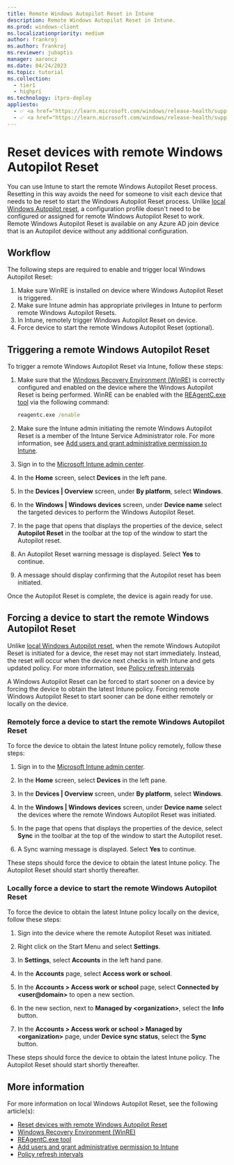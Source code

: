 ```yaml
---
title: Remote Windows Autopilot Reset in Intune
description: Remote Windows Autopilot Reset in Intune.
ms.prod: windows-client
ms.localizationpriority: medium
author: frankroj
ms.author: frankroj
ms.reviewer: jubaptis
manager: aaroncz
ms.date: 04/24/2023
ms.topic: tutorial
ms.collection: 
  - tier1
  - highpri
ms.technology: itpro-deploy
appliesto:
  - ✅ <a href="https://learn.microsoft.com/windows/release-health/supported-versions-windows-client" target="_blank">Windows 11</a>
  - ✅ <a href="https://learn.microsoft.com/windows/release-health/supported-versions-windows-client" target="_blank">Windows 10</a>
---
```


# Reset devices with remote Windows Autopilot Reset

You can use Intune to start the remote Windows Autopilot Reset process. Resetting in this way avoids the need for someone to visit each device that needs to be reset to start the Windows Autopilot Reset process. Unlike [local Windows Autopilot reset](local-autopilot-reset.md), a configuration profile doesn't need to be configured or assigned for remote Windows Autopilot Reset to work. Remote Windows Autopilot Reset is available on any Azure AD join device that is an Autopilot device without any additional configuration.

## Workflow

The following steps are required to enable and trigger local Windows Autopilot Reset:

1. Make sure WinRE is installed on device where Windows Autopilot Reset is triggered.
1. Make sure Intune admin has appropriate privileges in Intune to perform remote Windows Autopilot Resets.
1. In Intune, remotely trigger Windows Autopilot Reset on device.
1. Force device to start the remote Windows Autopilot Reset (optional).

## Triggering a remote Windows Autopilot Reset

To trigger a remote Windows Autopilot Reset via Intune, follow these steps:

1. Make sure that the [Windows Recovery Environment (WinRE)](/windows-hardware/manufacture/desktop/windows-recovery-environment--windows-re--technical-reference) is correctly configured and enabled on the device where the Windows Autopilot Reset is being performed. WinRE can be enabled with the [REAgentC.exe tool](/windows-hardware/manufacture/desktop/reagentc-command-line-options) via the following command:

    ```cmd
    reagentc.exe /enable
    ```

1. Make sure the Intune admin initiating the remote Windows Autopilot Reset is a member of the Intune Service Administrator role. For more information, see [Add users and grant administrative permission to Intune](../../../intune/fundamentals/users-add.md).

1. Sign in to the [Microsoft Intune admin center](https://go.microsoft.com/fwlink/?linkid=2109431).

1. In the **Home** screen, select **Devices** in the left pane.

1. In the **Devices | Overview** screen, under **By platform**, select **Windows**.

1. In the **Windows | Windows devices** screen, under **Device name** select the targeted devices to perform the Windows Autopilot Reset.

1. In the page that opens that displays the properties of the device, select **Autopilot Reset** in the toolbar at the top of the window to start the Autopilot reset.

1. An Autopilot Reset warning message is displayed. Select **Yes** to continue.

1. A message should display confirming that the Autopilot reset has been initiated.

Once the Autopilot Reset is complete, the device is again ready for use.

## Forcing a device to start the remote Windows Autopilot Reset

Unlike [local Windows Autopilot reset](local-autopilot-reset.md), when the remote Windows Autopilot Reset is initiated for a device, the reset may not start immediately. Instead, the reset will occur when the device next checks in with Intune and gets updated policy. For more information, see [Policy refresh intervals](../../../intune/configuration/device-profile-troubleshoot.md#policy-refresh-intervals)

A Windows Autopilot Reset can be forced to start sooner on a device by forcing the device to obtain the latest Intune policy. Forcing remote Windows Autopilot Reset to start sooner can be done either remotely or locally on the device.

### Remotely force a device to start the remote Windows Autopilot Reset

To force the device to obtain the latest Intune policy remotely, follow these steps:

1. Sign in to the [Microsoft Intune admin center](https://go.microsoft.com/fwlink/?linkid=2109431).

1. In the **Home** screen, select **Devices** in the left pane.

1. In the **Devices | Overview** screen, under **By platform**, select **Windows**.

1. In the **Windows | Windows devices** screen, under **Device name** select the devices where the remote Windows Autopilot Reset was initiated.

1. In the page that opens that displays the properties of the device, select **Sync** in the toolbar at the top of the window to start the Autopilot reset.

1. A Sync warning message is displayed. Select **Yes** to continue.

These steps should force the device to obtain the latest Intune policy. The Autopilot Reset should start shortly thereafter.

### Locally force a device to start the remote Windows Autopilot Reset

To force the device to obtain the latest Intune policy locally on the device, follow these steps:

1. Sign into the device where the remote Autopilot Reset was initiated.

1. Right click on the Start Menu and select **Settings**.

1. In **Settings**, select **Accounts** in the left hand pane.

1. In the **Accounts** page, select **Access work or school**.

1. In the **Accounts > Access work or school** page, select **Connected by \<user@domain\>** to open a new section.

1. In the new section, next to **Managed by \<organization\>**, select the **Info** button.

1. In the **Accounts > Access work or school > Managed by \<organization\>** page, under **Device sync status**, select the **Sync** button.

These steps should force the device to obtain the latest Intune policy. The Autopilot Reset should start shortly thereafter.

## More information

For more information on local Windows Autopilot Reset, see the following article(s):

- [Reset devices with remote Windows Autopilot Reset](../../windows-autopilot-reset.md#reset-devices-with-remote-windows-autopilot-reset)
- [Windows Recovery Environment (WinRE)](/windows-hardware/manufacture/desktop/windows-recovery-environment--windows-re--technical-reference)
- [REAgentC.exe tool](/windows-hardware/manufacture/desktop/reagentc-command-line-options)
- [Add users and grant administrative permission to Intune](../../../intune/fundamentals/users-add.md)
- [Policy refresh intervals](../../../intune/configuration/device-profile-troubleshoot.md#policy-refresh-intervals)

